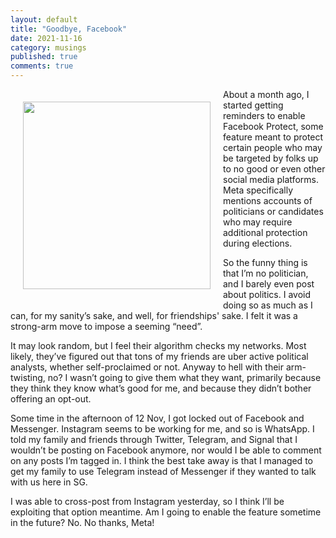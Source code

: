 ```yaml
---
layout: default
title: "Goodbye, Facebook"
date: 2021-11-16
category: musings
published: true
comments: true
---
```


<img src="https://blogger.googleusercontent.com/img/b/R29vZ2xl/AVvXsEgLJSGA0ZbYnh88D6j4xtFJE2ta2iUa51M3kIDiPxXUp-rI38fzNFvysXfOplIzLuhka-VwOMBcdCUbATn-dVE0EJet7V4C41JWfFikrAPjVuWpkXPr3pGMc2THD3fq63fhgsLyPYXt9gQX3_llXOh7zwy-ujTaGlwyzVwW_26uT73HYt4thU-V5lSIJBk/s320/IMG_2852.jpeg" style="float:left;width:300px;margin:20px;" /> About a month ago, I started getting reminders to enable Facebook Protect, some feature meant to protect certain people who may be targeted by folks up to no good or even other social media platforms. Meta specifically mentions accounts of politicians or candidates who may require additional protection during elections.

So the funny thing is that I’m no politician, and I barely even post about politics. I avoid doing so as much as I can, for my sanity’s sake, and well, for friendships' sake. I felt it was a strong-arm move to impose a seeming “need”.

It may look random, but I feel their algorithm checks my networks. Most likely, they’ve figured out that tons of my friends are uber active political analysts, whether self-proclaimed or not. Anyway to hell with their arm-twisting, no? I wasn’t going to give them what they want, primarily because they think they know what’s good for me, and because they didn’t bother offering an opt-out.

Some time in the afternoon of 12 Nov, I got locked out of Facebook and Messenger. Instagram seems to be working for me, and so is WhatsApp. I told my family and friends through Twitter, Telegram, and Signal that I wouldn’t be posting on Facebook anymore, nor would I be able to comment on any posts I’m tagged in. I think the best take away is that I managed to get my family to use Telegram instead of Messenger if they wanted to talk with us here in SG.

I was able to cross-post from Instagram yesterday, so I think I’ll be exploiting that option meantime. Am I going to enable the feature sometime in the future? No. No thanks, Meta!